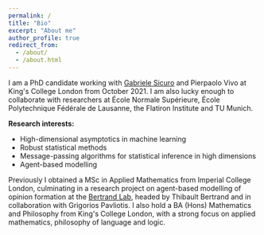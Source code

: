 ```yaml
---
permalink: /
title: "Bio"
excerpt: "About me"
author_profile: true
redirect_from: 
  - /about/
  - /about.html
---
```


I am a PhD candidate working with [Gabriele Sicuro](https://gsicuro.github.io/) and Pierpaolo Vivo at King's College London from October 2021. I am also lucky enough to collaborate with researchers at École Normale Supérieure, École Polytechnique Fédérale de Lausanne, the Flatiron Institute and TU Munich.

<strong>Research interests:</strong>
- High-dimensional asymptotics in machine learning
- Robust statistical methods
- Message-passing algorithms for statistical inference in high dimensions
- Agent-based modelling

Previously I obtained a MSc in Applied Mathematics from Imperial College London, culminating in a research project on agent-based modelling of opinion formation at the [Bertrand Lab](https://thibaultbertrand.com/), headed by Thibault Bertrand and in collaboration with Grigorios Pavliotis. I also hold a BA (Hons) Mathematics and Philosophy from King's College London, with a strong focus on applied mathematics, philosophy of language and logic.


